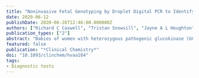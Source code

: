 ```yaml
---
title: "Noninvasive Fetal Genotyping by Droplet Digital PCR to Identify Maternally Inherited Monogenic Diabetes Variants"
date: 2020-06-12
publishDate: 2020-06-26T12:46:00.000000Z
authors: ["Richard C Caswell", "Tristan Snowsill", "Jayne A L Houghton", "Ali J Chakera", "Maggie H Shepherd", "Thomas W Laver", "Bridget A Knight", "David Wright", "Andrew T Hattersley", "Sian Ellard"]
publication_types: ["2"]
abstract: "Babies of women with heterozygous pathogenic glucokinase (GCK) variants causing mild fasting hyperglycemia are at risk of macrosomia if they do not inherit the variant. Conversely, babies who inherit a pathogenic hepatocyte nuclear factor 4α (HNF4A) diabetes variant are at increased risk of high birth weight. Noninvasive fetal genotyping for maternal pathogenic variants would inform pregnancy management.Droplet digital PCR was used to quantify reference and variant alleles in cell-free DNA extracted from blood from 38 pregnant women heterozygous for a GCK or HNF4A variant and to determine fetal fraction by measurement of informative maternal and paternal variants. Droplet numbers positive for the reference/alternate allele together with the fetal fraction were used in a Bayesian analysis to derive probability for the fetal genotype. The babies’ genotypes were ascertained postnatally by Sanger sequencing.Droplet digital PCR assays for GCK or HNF4A variants were validated for testing in all 38 pregnancies. Fetal fraction of ≥2\\% was demonstrated in at least 1 cell-free DNA sample from 33 pregnancies. A threshold of ≥0.95 for calling homozygous reference genotypes and ≤0.05 for heterozygous fetal genotypes allowed correct genotype calls for all 33 pregnancies with no false-positive results. In 30 of 33 pregnancies, a result was obtained from a single blood sample.This assay can be used to identify pregnancies at risk of macrosomia due to maternal monogenic diabetes variants."
featured: false
publication: "*Clinical Chemistry*"
doi: "10.1093/clinchem/hvaa104"
tags:
- Diagnostic tests
---
```


